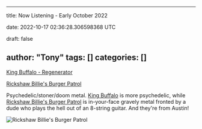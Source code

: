 
---
title: Now Listening - Early October 2022

date: 2022-10-17 02:36:28.306598368 UTC

draft: false

author: "Tony"
tags: []
categories: []
---


[King Buffalo - Regenerator](https://open.spotify.com/album/3xArGf5JGYwsFcWIo62v4w?si=8bbc53e738144601)

[Rickshaw Billie's Burger Patrol](https://open.spotify.com/album/0ytnRFhM63sEzmTyeQf8YR?si=vxMHwbSlRBCQZsCSjn7dSA)

Psychedelic/stoner/doom metal. [King Buffalo](https://kingbuffalo.com/) is more psychedelic, while [Rickshaw Billie's Burger Patrol](https://rickshawbilliesburgerpatrol.com/) is in-your-face gravely metal fronted by a dude who plays the hell out of an 8-string guitar. And they're from Austin!

![Rickshaw Billie's Burger Patrol](https://static1.squarespace.com/static/589cf1eb59cc685485c64338/t/608fef63e16b36577f3e4d86/1620045667277/RBBP_SAFE_PRESS_Credit%3A+Bella+Martinez.jpg?format=2500w)